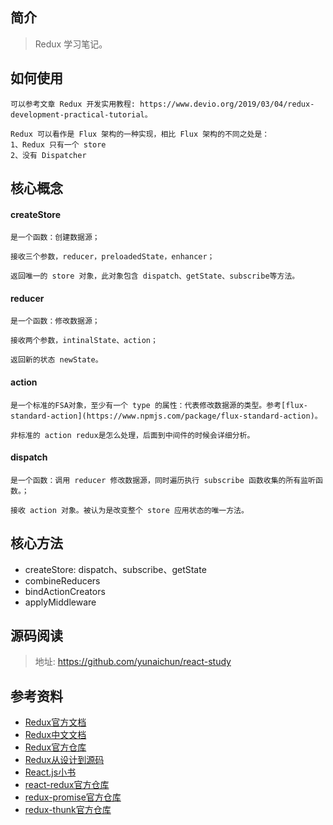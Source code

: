 ## 简介

> Redux 学习笔记。

## 如何使用

```text
可以参考文章 Redux 开发实用教程: https://www.devio.org/2019/03/04/redux-development-practical-tutorial。

Redux 可以看作是 Flux 架构的一种实现，相比 Flux 架构的不同之处是：
1、Redux 只有一个 store
2、没有 Dispatcher
```

## 核心概念

#### createStore

```text
是一个函数：创建数据源；

接收三个参数，reducer，preloadedState，enhancer；

返回唯一的 store 对象，此对象包含 dispatch、getState、subscribe等方法。
```

#### reducer

```text
是一个函数：修改数据源；

接收两个参数，intinalState、action；

返回新的状态 newState。
```

#### action

```text
是一个标准的FSA对象，至少有一个 type 的属性：代表修改数据源的类型。参考[flux-standard-action](https://www.npmjs.com/package/flux-standard-action)。

非标准的 action redux是怎么处理，后面到中间件的时候会详细分析。
```

#### dispatch

```text
是一个函数：调用 reducer 修改数据源，同时遍历执行 subscribe 函数收集的所有监听函数。；

接收 action 对象。被认为是改变整个 store 应用状态的唯一方法。
```

## 核心方法

- createStore: dispatch、subscribe、getState
- combineReducers
- bindActionCreators
- applyMiddleware

## 源码阅读

> 地址: https://github.com/yunaichun/react-study

## 参考资料

- [Redux官方文档](https://redux.js.org/introduction/getting-started)
- [Redux中文文档](http://cn.redux.js.org/)
- [Redux官方仓库](https://github.com/reduxjs/redux)
- [Redux从设计到源码](https://tech.meituan.com/2017/07/14/redux-design-code.html)
- [React.js小书](http://huziketang.mangojuice.top/books/react/lesson30)
- [react-redux官方仓库](https://github.com/reduxjs/react-redux)
- [redux-promise官方仓库](https://github.com/redux-utilities/redux-promise)
- [redux-thunk官方仓库](https://github.com/reduxjs/redux-thunk)
